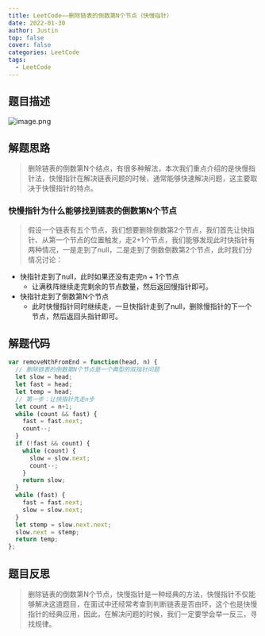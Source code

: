 ```yaml
---
title: LeetCode——删除链表的倒数第N个节点（快慢指针）
date: 2022-01-30
author: Justin
top: false
cover: false
categories: LeetCode
tags:
  - LeetCode
---
```


## 题目描述

![image.png](https://img-blog.csdnimg.cn/img_convert/897a6d3ff3223bcd873c903ef8be95b8.png)

## 解题思路
> 删除链表的倒数第N个结点，有很多种解法，本次我们重点介绍的是快慢指针法，快慢指针在解决链表问题的时候，通常能够快速解决问题，这主要取决于快慢指针的特点。

### 快慢指针为什么能够找到链表的倒数第N个节点
> 假设一个链表有五个节点，我们想要删除倒数第2个节点，我们首先让快指针、从第一个节点的位置触发，走2+1个节点，我们能够发现此时快指针有两种情况，一是走到了null，二是走到了倒数倒数第2个节点，此时我们分情况讨论：

* 快指针走到了null，此时如果还没有走完n + 1个节点
    * 让满秩阵继续走完剩余的节点数量，然后返回慢指针即可。
* 快指针走到了倒数第N个节点
    * 此时快慢指针同时继续走，一旦快指针走到了null，删除慢指针的下一个节点，然后返回头指针即可。
    
## 解题代码
```js
var removeNthFromEnd = function(head, n) {
  // 删除链表的倒数第N个节点是一个典型的双指针问题
  let slow = head;
  let fast = head;
  let temp = head;
  // 第一步：让快指针先走n步
  let count = n+1;
  while (count && fast) {
    fast = fast.next;
    count--;
  }
  if (!fast && count) {
    while (count) {
      slow = slow.next;
      count--;
    }
    return slow;
  }
  while (fast) {
    fast = fast.next;
    slow = slow.next;
  }
  let stemp = slow.next.next;
  slow.next = stemp;
  return temp;
};
```

## 题目反思
> 删除链表的倒数第N个节点，快慢指针是一种经典的方法，快慢指针不仅能够解决这道题目，在面试中还经常考查到判断链表是否由环，这个也是快慢指针的经典应用，因此，在解决问题的时候，我们一定要学会举一反三，寻找规律。


